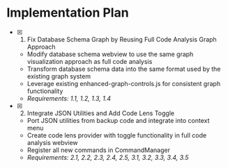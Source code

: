 # Implementation Plan

- [x] 1. Fix Database Schema Graph by Reusing Full Code Analysis Graph Approach

  - Modify database schema webview to use the same graph visualization approach as full code analysis
  - Transform database schema data into the same format used by the existing graph system
  - Leverage existing enhanced-graph-controls.js for consistent graph functionality
  - _Requirements: 1.1, 1.2, 1.3, 1.4_

- [x] 2. Integrate JSON Utilities and Add Code Lens Toggle

  - Port JSON utilities from backup code and integrate into context menu
  - Create code lens provider with toggle functionality in full code analysis webview
  - Register all new commands in CommandManager
  - _Requirements: 2.1, 2.2, 2.3, 2.4, 2.5, 3.1, 3.2, 3.3, 3.4, 3.5_
